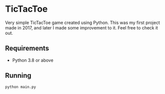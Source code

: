 # TicTacToe
Very simple TicTacToe game created using Python. This was my first project made in 2017, and later I made some improvement to it. Feel free to check it out.

## Requirements 
- Python 3.8 or above

## Running
```bash
python main.py
```